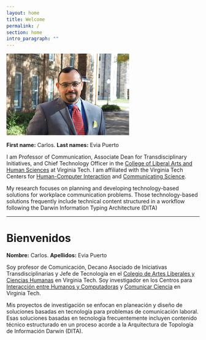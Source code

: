 ```yaml
---
layout: home
title: Welcome
permalink: /
section: home
intro_paragraph: ""
---
```

![Carlos Evia](/assets/img/uploads/ce.jpg)

**First name:** Carlos. **Last names:** Evia Puerto

I am Professor of Communication, Associate Dean for Transdisciplinary Initiatives, and Chief Technology Officer in the [College of Liberal Arts and Human Sciences](https://liberalarts.vt.edu/) at Virginia Tech. I am affiliated with the Virginia Tech Centers for [Human-Computer Interaction](http://hci.vt.edu/) and [Communicating Science](https://communicatingscience.isce.vt.edu/). 

My research focuses on planning and developing technology-based solutions for workplace communication problems. Those technology-based solutions frequently include technical content structured in a workflow following the Darwin Information Typing Architecture (DITA)

- - -

# Bienvenidos

**Nombre:** Carlos. **Apellidos:** Evia Puerto

Soy profesor de Comunicación, Decano Asociado de Iniciativas Transdisciplinarias y Jefe de Tecnología en el [Colegio de Artes Liberales y Ciencias Humanas](https://liberalarts.vt.edu/) en Virginia Tech. Soy investigador en los Centros para [Interacción entre Humanos y Computadoras](http://hci.vt.edu/) y [Comunicar Ciencia](https://communicatingscience.isce.vt.edu/) en Virginia Tech. 

Mis proyectos de investigación se enfocan en planeación y diseño de soluciones basadas en tecnología para problemas de comunicación laboral. Esas soluciones basadas en tecnología frecuentemente incluyen contenido técnico estructurado en un proceso acorde a la Arquitectura de Topología de Información Darwin (DITA).